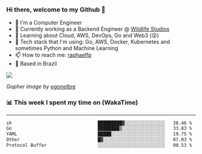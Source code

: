 ### Hi there, welcome to my Github 👋

- 📖 I'm a Computer Engineer
- 🔭 Currently working as a Backend Engineer @ [Wildlife Studios](https://wildlifestudios.com/)
- 🌱 Learning about Cloud, AWS, DevOps, Go and Web3 (😲)
- 🚀 Tech stack that I'm using: Go, AWS, Docker, Kubernetes and sometimes Python and Machine Learning
- 📫 How to reach me: [raphaelfp](https://linkedin.com/in/raphaelfp)
- 🏡 Based in Brazil

![](https://github.com/raphaelfp/gophers/blob/master/.thumb/animation/morning-coffee-3x.gif)

*Gopher image by [egonelbre](https://github.com/egonelbre/)*

### 📊 This week I spent my time on (WakaTime)

---

<!--START_SECTION:waka-->

```txt
sh                                █████████▓░░░░░░░░░░░░░░░   38.46 %
Go                                ████████▒░░░░░░░░░░░░░░░░   33.83 %
YAML                              █████░░░░░░░░░░░░░░░░░░░░   19.75 %
Other                             █▓░░░░░░░░░░░░░░░░░░░░░░░   07.03 %
Protocol Buffer                   ░░░░░░░░░░░░░░░░░░░░░░░░░   00.53 %
```

<!--END_SECTION:waka-->
